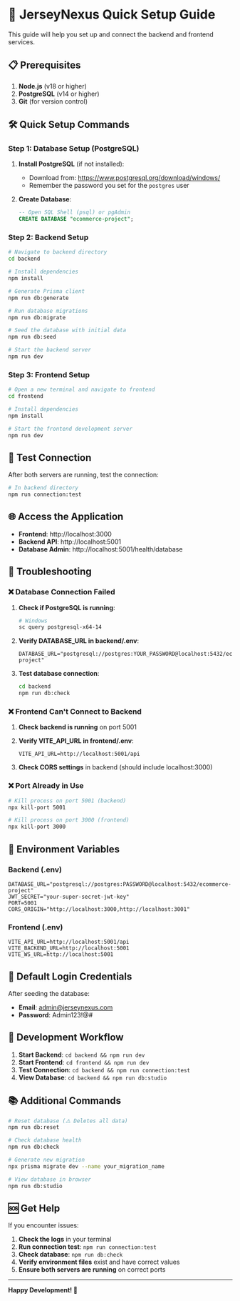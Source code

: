 # 🚀 JerseyNexus Quick Setup Guide

This guide will help you set up and connect the backend and frontend services.

## 📋 Prerequisites

1. **Node.js** (v18 or higher)
2. **PostgreSQL** (v14 or higher)
3. **Git** (for version control)

## 🛠️ Quick Setup Commands

### Step 1: Database Setup (PostgreSQL)

1. **Install PostgreSQL** (if not installed):
   - Download from: https://www.postgresql.org/download/windows/
   - Remember the password you set for the `postgres` user

2. **Create Database**:
   ```sql
   -- Open SQL Shell (psql) or pgAdmin
   CREATE DATABASE "ecommerce-project";
   ```

### Step 2: Backend Setup

```bash
# Navigate to backend directory
cd backend

# Install dependencies
npm install

# Generate Prisma client
npm run db:generate

# Run database migrations
npm run db:migrate

# Seed the database with initial data
npm run db:seed

# Start the backend server
npm run dev
```

### Step 3: Frontend Setup

```bash
# Open a new terminal and navigate to frontend
cd frontend

# Install dependencies
npm install

# Start the frontend development server
npm run dev
```

## 🧪 Test Connection

After both servers are running, test the connection:

```bash
# In backend directory
npm run connection:test
```

## 🌐 Access the Application

- **Frontend**: http://localhost:3000
- **Backend API**: http://localhost:5001
- **Database Admin**: http://localhost:5001/health/database

## 🔧 Troubleshooting

### ❌ Database Connection Failed

1. **Check if PostgreSQL is running**:
   ```bash
   # Windows
   sc query postgresql-x64-14
   ```

2. **Verify DATABASE_URL in backend/.env**:
   ```env
   DATABASE_URL="postgresql://postgres:YOUR_PASSWORD@localhost:5432/ecommerce-project"
   ```

3. **Test database connection**:
   ```bash
   cd backend
   npm run db:check
   ```

### ❌ Frontend Can't Connect to Backend

1. **Check backend is running** on port 5001
2. **Verify VITE_API_URL in frontend/.env**:
   ```env
   VITE_API_URL=http://localhost:5001/api
   ```

3. **Check CORS settings** in backend (should include localhost:3000)

### ❌ Port Already in Use

```bash
# Kill process on port 5001 (backend)
npx kill-port 5001

# Kill process on port 3000 (frontend)
npx kill-port 3000
```

## 📱 Environment Variables

### Backend (.env)
```env
DATABASE_URL="postgresql://postgres:PASSWORD@localhost:5432/ecommerce-project"
JWT_SECRET="your-super-secret-jwt-key"
PORT=5001
CORS_ORIGIN="http://localhost:3000,http://localhost:3001"
```

### Frontend (.env)
```env
VITE_API_URL=http://localhost:5001/api
VITE_BACKEND_URL=http://localhost:5001
VITE_WS_URL=http://localhost:5001
```

## 🎯 Default Login Credentials

After seeding the database:
- **Email**: admin@jerseynexus.com
- **Password**: Admin123!@#

## 🔄 Development Workflow

1. **Start Backend**: `cd backend && npm run dev`
2. **Start Frontend**: `cd frontend && npm run dev`
3. **Test Connection**: `cd backend && npm run connection:test`
4. **View Database**: `cd backend && npm run db:studio`

## 📚 Additional Commands

```bash
# Reset database (⚠️ Deletes all data)
npm run db:reset

# Check database health
npm run db:check

# Generate new migration
npx prisma migrate dev --name your_migration_name

# View database in browser
npm run db:studio
```

## 🆘 Get Help

If you encounter issues:

1. **Check the logs** in your terminal
2. **Run connection test**: `npm run connection:test`
3. **Check database**: `npm run db:check`
4. **Verify environment files** exist and have correct values
5. **Ensure both servers are running** on correct ports

---

**Happy Development! 🎉**